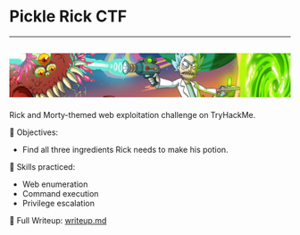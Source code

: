 # Pickle Rick CTF
-----
![Pickle Rick CTF Banner](./Images/pickle-rick-banner.png)
-----
Rick and Morty-themed web exploitation challenge on TryHackMe.

🧪 Objectives:
- Find all three ingredients Rick needs to make his potion.

🔎 Skills practiced:
- Web enumeration
- Command execution
- Privilege escalation

📄 Full Writeup: [writeup.md](./writeup.md)
